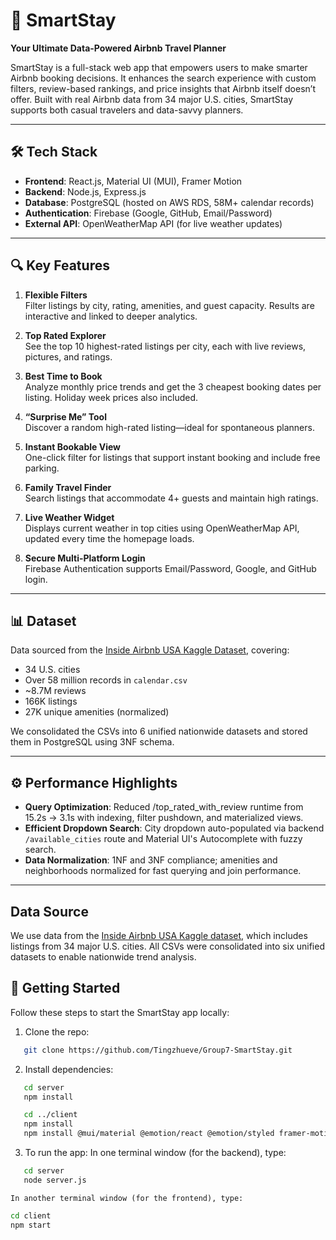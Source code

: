 # 🏡 SmartStay  
**Your Ultimate Data-Powered Airbnb Travel Planner**

SmartStay is a full-stack web app that empowers users to make smarter Airbnb booking decisions. It enhances the search experience with custom filters, review-based rankings, and price insights that Airbnb itself doesn’t offer. Built with real Airbnb data from 34 major U.S. cities, SmartStay supports both casual travelers and data-savvy planners.

---

## 🛠️ Tech Stack

- **Frontend**: React.js, Material UI (MUI), Framer Motion  
- **Backend**: Node.js, Express.js  
- **Database**: PostgreSQL (hosted on AWS RDS, 58M+ calendar records)  
- **Authentication**: Firebase (Google, GitHub, Email/Password)  
- **External API**: OpenWeatherMap API (for live weather updates)

---

## 🔍 Key Features

1. **Flexible Filters**  
   Filter listings by city, rating, amenities, and guest capacity. Results are interactive and linked to deeper analytics.

2. **Top Rated Explorer**  
   See the top 10 highest-rated listings per city, each with live reviews, pictures, and ratings.

3. **Best Time to Book**  
   Analyze monthly price trends and get the 3 cheapest booking dates per listing. Holiday week prices also included.

4. **“Surprise Me” Tool**  
   Discover a random high-rated listing—ideal for spontaneous planners.

5. **Instant Bookable View**  
   One-click filter for listings that support instant booking and include free parking.

6. **Family Travel Finder**  
   Search listings that accommodate 4+ guests and maintain high ratings.

7. **Live Weather Widget**  
   Displays current weather in top cities using OpenWeatherMap API, updated every time the homepage loads.

8. **Secure Multi-Platform Login**  
   Firebase Authentication supports Email/Password, Google, and GitHub login.

---

## 📊 Dataset

Data sourced from the [Inside Airbnb USA Kaggle Dataset](https://www.kaggle.com/datasets/konradb/inside-airbnb-usa), covering:

- 34 U.S. cities  
- Over 58 million records in `calendar.csv`  
- ~8.7M reviews  
- 166K listings  
- 27K unique amenities (normalized)  

We consolidated the CSVs into 6 unified nationwide datasets and stored them in PostgreSQL using 3NF schema.

---

## ⚙️ Performance Highlights

- **Query Optimization**: Reduced /top_rated_with_review runtime from 15.2s → 3.1s with indexing, filter pushdown, and materialized views.
- **Efficient Dropdown Search**: City dropdown auto-populated via backend `/available_cities` route and Material UI's Autocomplete with fuzzy search.
- **Data Normalization**: 1NF and 3NF compliance; amenities and neighborhoods normalized for fast querying and join performance.

---


## Data Source
We use data from the [Inside Airbnb USA Kaggle dataset](https://www.kaggle.com/datasets/konradb/inside-airbnb-usa), which includes listings from 34 major U.S. cities. All CSVs were consolidated into six unified datasets to enable nationwide trend analysis.


## 🚀 Getting Started

Follow these steps to start the SmartStay app locally:

1. Clone the repo:

```bash
   git clone https://github.com/Tingzhueve/Group7-SmartStay.git
```

2. Install dependencies:

```sh
   cd server
   npm install
```

```sh
   cd ../client
   npm install
   npm install @mui/material @emotion/react @emotion/styled framer-motion
```

3. To run the app:
   In one terminal window (for the backend), type:

```sh
   cd server
   node server.js
```

    In another terminal window (for the frontend), type:

```sh
cd client
npm start
```
